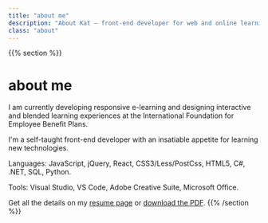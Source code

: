 ```yaml
---
title: "about me"
description: "About Kat — front-end developer for web and online learning"
class: "about"
---
```


{{% section %}}

# about me

I am currently developing responsive e-learning and designing interactive and blended learning experiences at the International Foundation for Employee Benefit Plans.

I'm a self-taught front-end developer with an insatiable appetite for learning new technologies.

Languages: JavaScript, jQuery, React, CSS3/Less/PostCss, HTML5, C#, .NET, SQL, Python.

Tools: Visual Studio, VS Code, Adobe Creative Suite, Microsoft Office.

Get all the details on my <a href="/resume.html">resume page</a> or <a href="/ResumeTow.pdf">download the PDF</a>.
{{% /section %}}
